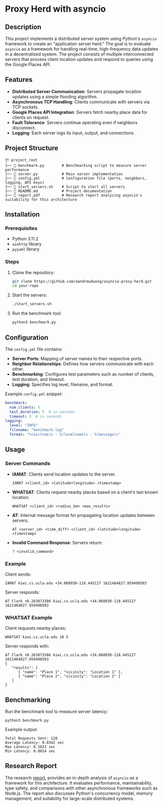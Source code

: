 # Proxy Herd with asyncio

## Description
This project implements a distributed server system using Python's `asyncio` framework to create an "application server herd." The goal is to evaluate `asyncio` as a framework for handling real-time, high-frequency data updates in a decentralized system. The project consists of multiple interconnected servers that process client location updates and respond to queries using the Google Places API.

## Features
- **Distributed Server Communication**: Servers propagate location updates using a simple flooding algorithm.
- **Asynchronous TCP Handling**: Clients communicate with servers via TCP sockets.
- **Google Places API Integration**: Servers fetch nearby place data for clients on request.
- **Fault Tolerance**: Servers continue operating even if neighbors disconnect.
- **Logging**: Each server logs its input, output, and connections.

## Project Structure
```
📦 project_root
├── 📜 benchmark.py        # Benchmarking script to measure server performance
├── 📜 server.py           # Main server implementation
├── 📜 config.yml          # Configuration file (ports, neighbors, logging, API keys)
├── 📜 start_servers.sh    # Script to start all servers
├── 📜 README.md           # Project documentation
├── 📜 report.pdf          # Research report analyzing asyncio's suitability for this architecture
```

## Installation
### Prerequisites
- Python 3.11.2
- `aiohttp` library
- `pyyaml` library

### Steps
1. Clone the repository:
   ```sh
   git clone https://github.com/aandrewduong/asyncio-proxy-herd.git
   cd your-repo
   ```
2. Start the servers:
   ```sh
   ./start_servers.sh
   ```
3. Run the benchmark tool:
   ```sh
   python3 benchmark.py
   ```

## Configuration
The `config.yml` file contains:
- **Server Ports**: Mapping of server names to their respective ports.
- **Neighbor Relationships**: Defines how servers communicate with each other.
- **Benchmarking**: Configures test parameters such as number of clients, test duration, and timeout.
- **Logging**: Specifies log level, filename, and format.

Example `config.yml` snippet:
```yaml
benchmark:
  num_clients: 5
  test_duration: 5  # in seconds
  timeout: 2  # in seconds
logging:
  level: "INFO"
  filename: "benchmark.log"
  format: "%(asctime)s - %(levelname)s - %(message)s"
```

## Usage
### Server Commands
- **IAMAT**: Clients send location updates to the server.
  ```
  IAMAT <client_id> <latitude+longitude> <timestamp>
  ```
- **WHATSAT**: Clients request nearby places based on a client's last known location.
  ```
  WHATSAT <client_id> <radius_km> <max_results>
  ```
- **AT**: Internal message format for propagating location updates between servers.
  ```
  AT <server_id> <time_diff> <client_id> <latitude+longitude> <timestamp>
  ```
- **Invalid Command Response**: Servers return:
  ```
  ? <invalid_command>
  ```

### Example
Client sends:
```
IAMAT kiwi.cs.ucla.edu +34.068930-118.445127 1621464827.959498503
```
Server responds:
```
AT Clark +0.263873386 kiwi.cs.ucla.edu +34.068930-118.445127 1621464827.959498503
```

### WHATSAT Example
Client requests nearby places:
```
WHATSAT kiwi.cs.ucla.edu 10 5
```
Server responds with:
```
AT Clark +0.263873386 kiwi.cs.ucla.edu +34.068930-118.445127 1621464827.959498503
{
   "results": [
      { "name": "Place 1", "vicinity": "Location 1" },
      { "name": "Place 2", "vicinity": "Location 2" }
   ]
}
```

## Benchmarking
Run the benchmark tool to measure server latency:
```
python3 benchmark.py
```
Example output:
```
Total Requests Sent: 120
Average Latency: 0.0342 sec
Max Latency: 0.1023 sec
Min Latency: 0.0014 sec
```

## Research Report
The research [report](https://github.com/aandrewduong/asyncio-proxy-herd/blob/main/report.pdf), provides an in-depth analysis of `asyncio` as a framework for this architecture. It evaluates performance, maintainability, type safety, and comparisons with other asynchronous frameworks such as Node.js. The report also discusses Python's concurrency model, memory management, and suitability for large-scale distributed systems.
